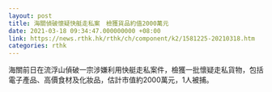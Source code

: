 ```yaml
---
layout: post
title: 海關偵破懷疑快艇走私案　檢獲貨品約值2000萬元
date: 2021-03-18 09:34:47.000000000 +08:00
link: https://news.rthk.hk/rthk/ch/component/k2/1581225-20210318.htm
categories: rthk
---
```


海關前日在流浮山偵破一宗涉嫌利用快艇走私案件，檢獲一批懷疑走私貨物，包括電子產品、高價食材及化妝品，估計市值約2000萬元，1人被捕。
